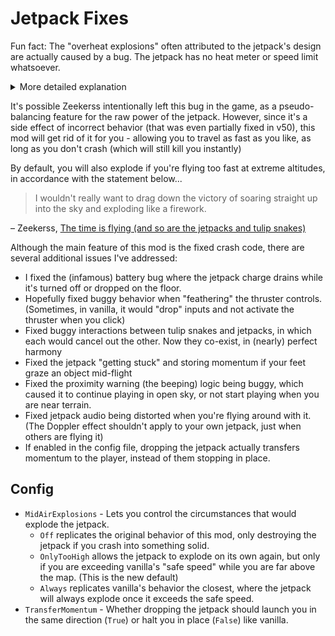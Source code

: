 # Jetpack Fixes
Fun fact: The "overheat explosions" often attributed to the jetpack's design are actually caused by a bug. The jetpack has no heat meter or speed limit whatsoever.

<details>
<summary>More detailed explanation</summary>

- The reason the jetpack appears to explode on "overheat" is due to buggy crash damage behavior - the jetpack is programmed to explode ONLY if the player wearing it dies with jetpack controls active. Jetpack controls are enabled the moment you activate the thruster, and are only disabled after you land safely on the ground. (Hence, dying to fall damage still explodes the jetpack if you fall out of the sky with the jetpack turned off)
- Zeekerss programmed a special case where the player is instantly killed by Gravity if you are moving towards an obstacle that is less than 4 units away, while the jetpack is propelling you at more than 50 units per second.
- However, in v49, this condition would erroneously detect invisible "triggers" (which don't normally have collision) as obstacles. The player has several of these triggers attached to their body, causing you to "crash into yourself" and die almost immediately after reaching the speed threshold.
- v50 partially fixed this problem by disabling trigger detection, but there is still one non-trigger collider attached to the player that the jetpack can detect under specific circumstances, which causes you to die still to the same bug.
- This bug is most easily replicated by using the thruster to travel straight upwards - you'll notice there's no limit to how high or fast you can travel, but once you let go of the thruster and start free-falling, you will explode randomly in open sky after only a brief moment.
- v64 makes this bug even worse, because belt bags attached to your waist (in your hotbar) also have collision and cause the jetpack to crash!
- Some other funny consequences of this behavior:
  - Since tulip snakes also enable jetpack controls, if they carry you into the air and kill you while you have a jetpack in your inventory, it will still explode.
  - Dying with jetpack controls explodes all jetpacks in your inventory - up to 4 at once!

</details>

It's possible Zeekerss intentionally left this bug in the game, as a pseudo-balancing feature for the raw power of the jetpack. However, since it's a side effect of incorrect behavior (that was even partially fixed in v50), this mod will get rid of it for you - allowing you to travel as fast as you like, as long as you don't crash (which will still kill you instantly)

By default, you will also explode if you're flying too fast at extreme altitudes, in accordance with the statement below...

> I wouldn't really want to drag down the victory of soaring straight up into the sky and exploding like a firework.

– Zeekerss, [The time is flying (and so are the jetpacks and tulip snakes)](https://www.patreon.com/posts/time-is-flying-102810602)

Although the main feature of this mod is the fixed crash code, there are several additional issues I've addressed:
- I fixed the (infamous) battery bug where the jetpack charge drains while it's turned off or dropped on the floor.
- Hopefully fixed buggy behavior when "feathering" the thruster controls. (Sometimes, in vanilla, it would "drop" inputs and not activate the thruster when you click)
- Fixed buggy interactions between tulip snakes and jetpacks, in which each would cancel out the other. Now they co-exist, in (nearly) perfect harmony
- Fixed the jetpack "getting stuck" and storing momentum if your feet graze an object mid-flight
- Fixed the proximity warning (the beeping) logic being buggy, which caused it to continue playing in open sky, or not start playing when you are near terrain.
- Fixed jetpack audio being distorted when you're flying around with it. (The Doppler effect shouldn't apply to your own jetpack, just when others are flying it)
- If enabled in the config file, dropping the jetpack actually transfers momentum to the player, instead of them stopping in place.

## Config
- `MidAirExplosions` - Lets you control the circumstances that would explode the jetpack.
  - `Off` replicates the original behavior of this mod, only destroying the jetpack if you crash into something solid.
  - `OnlyTooHigh` allows the jetpack to explode on its own again, but only if you are exceeding vanilla's "safe speed" while you are far above the map. (This is the new default)
  - `Always` replicates vanilla's behavior the closest, where the jetpack will always explode once it exceeds the safe speed.
- `TransferMomentum` - Whether dropping the jetpack should launch you in the same direction (`True`) or halt you in place (`False`) like vanilla.
